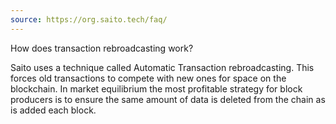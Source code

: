 ```yaml
---
source: https://org.saito.tech/faq/
---
```


How does transaction rebroadcasting work?

Saito uses a technique called Automatic Transaction rebroadcasting. This forces old transactions to compete with new ones for space on the blockchain. In market equilibrium the most profitable strategy for block producers is to ensure the same amount of data is deleted from the chain as is added each block.

